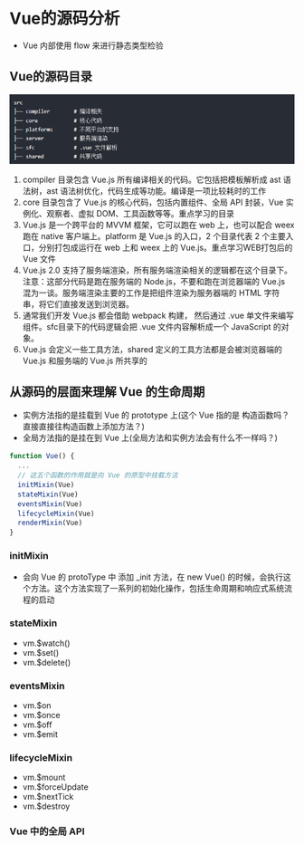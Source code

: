 <!--
 * @Author: x09898 coder_xujie@163.com
 * @Date: 2022-08-16 17:30:03
 * @LastEditors: x09898 coder_xujie@163.com
 * @FilePath: \HTML-CSS-Javascript-\Vue框架\Vue的教程\Vue的源码分析.md
 * @Description: Vue的源码分析
-->
# Vue的源码分析

* Vue 内部使用 flow 来进行静态类型检验

## Vue的源码目录

![Vue源码目录](../img/Vue源码目录.png)

1. compiler 目录包含 Vue.js 所有编译相关的代码。它包括把模板解析成 ast 语法树，ast 语法树优化，代码生成等功能。编译是一项比较耗时的工作
2. core 目录包含了 Vue.js 的核心代码，包括内置组件、全局 API 封装，Vue 实例化、观察者、虚拟 DOM、工具函数等等。重点学习的目录
3. Vue.js 是一个跨平台的 MVVM 框架，它可以跑在 web 上，也可以配合 weex 跑在 native 客户端上。platform 是 Vue.js 的入口，2 个目录代表 2 个主要入口，分别打包成运行在 web 上和 weex 上的 Vue.js。重点学习WEB打包后的 Vue 文件
4. Vue.js 2.0 支持了服务端渲染，所有服务端渲染相关的逻辑都在这个目录下。注意：这部分代码是跑在服务端的 Node.js，不要和跑在浏览器端的 Vue.js 混为一谈。服务端渲染主要的工作是把组件渲染为服务器端的 HTML 字符串，将它们直接发送到浏览器。
5. 通常我们开发 Vue.js 都会借助 webpack 构建， 然后通过 .vue 单文件来编写组件。sfc目录下的代码逻辑会把 .vue 文件内容解析成一个 JavaScript 的对象。
6. Vue.js 会定义一些工具方法，shared 定义的工具方法都是会被浏览器端的 Vue.js 和服务端的 Vue.js 所共享的

## 从源码的层面来理解 Vue 的生命周期

* 实例方法指的是挂载到 Vue 的 prototype 上(这个 Vue 指的是 构造函数吗？直接直接往构造函数上添加方法？)
* 全局方法指的是挂在到 Vue 上(全局方法和实例方法会有什么不一样吗？)

```js
function Vue() {
  ...
  // 这五个函数的作用就是向 Vue 的原型中挂载方法
  initMixin(Vue)
  stateMixin(Vue)
  eventsMixin(Vue)
  lifecycleMixin(Vue)
  renderMixin(Vue)
}
```

### initMixin

* 会向 Vue 的 protoType 中 添加 _init 方法，在 new Vue() 的时候，会执行这个方法。这个方法实现了一系列的初始化操作，包括生命周期和响应式系统流程的启动

### stateMixin

* vm.$watch()
* vm.$set()
* vm.$delete()

### eventsMixin

* vm.$on
* vm.$once
* vm.$off
* vm.$emit

### lifecycleMixin

* vm.$mount
* vm.$forceUpdate
* vm.$nextTick
* vm.$destroy

### Vue 中的全局 API
